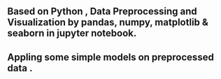 ## Based on Python , Data Preprocessing and Visualization by pandas, numpy, matplotlib & seaborn in jupyter notebook.
## Appling some simple models on preprocessed data .
